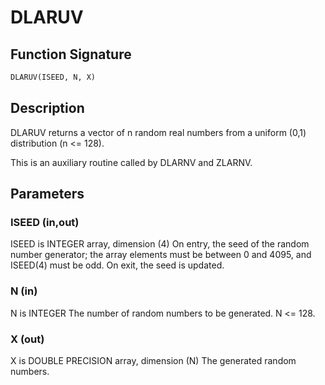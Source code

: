 # DLARUV

## Function Signature

```fortran
DLARUV(ISEED, N, X)
```

## Description


 DLARUV returns a vector of n random real numbers from a uniform (0,1)
 distribution (n <= 128).

 This is an auxiliary routine called by DLARNV and ZLARNV.

## Parameters

### ISEED (in,out)

ISEED is INTEGER array, dimension (4) On entry, the seed of the random number generator; the array elements must be between 0 and 4095, and ISEED(4) must be odd. On exit, the seed is updated.

### N (in)

N is INTEGER The number of random numbers to be generated. N <= 128.

### X (out)

X is DOUBLE PRECISION array, dimension (N) The generated random numbers.

